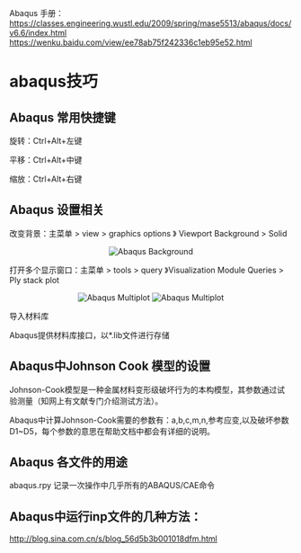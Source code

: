 Abaqus 手册：https://classes.engineering.wustl.edu/2009/spring/mase5513/abaqus/docs/v6.6/index.html
https://wenku.baidu.com/view/ee78ab75f242336c1eb95e52.html
# abaqus技巧

## Abaqus 常用快捷键
旋转：Ctrl+Alt+左键

平移：Ctrl+Alt+中键

缩放：Ctrl+Alt+右键

## Abaqus 设置相关
改变背景：主菜单 > view > graphics options 》 Viewport Background > Solid
<div align=center>

![Abaqus Background](https://github.com/youshenfan/abaqus-/blob/master/pics/abaqus-background.PNG)
</div>

打开多个显示窗口：主菜单 > tools > query 》Visualization Module Queries > Ply stack plot
<div align=center>

![Abaqus Multiplot](https://github.com/youshenfan/Abaqus/blob/master/pics/abaqus-ply%20stack%20plot.PNG)
![Abaqus Multiplot](https://github.com/youshenfan/Abaqus/blob/master/pics/abaqus-ply%20stack%20plot2.PNG)

</div>

导入材料库

Abaqus提供材料库接口，以*.lib文件进行存储


## Abaqus中Johnson Cook 模型的设置

Johnson-Cook模型是一种金属材料变形级破坏行为的本构模型，其参数通过试验测量（知网上有文献专门介绍测试方法）。

Abaqus中计算Johnson-Cook需要的参数有：a,b,c,m,n,参考应变,以及破坏参数D1~D5，每个参数的意思在帮助文档中都会有详细的说明。


## Abaqus 各文件的用途
abaqus.rpy  记录一次操作中几乎所有的ABAQUS/CAE命令

## Abaqus中运行inp文件的几种方法：
http://blog.sina.com.cn/s/blog_56d5b3b001018dfm.html
